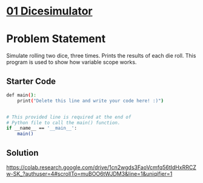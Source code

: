 # [01 Dicesimulator](https://colab.research.google.com/drive/1cn2wgds3FaoVcmfq56tIdHxRRCZw-SK_?authuser=4#scrollTo=muBOO6tWJDM3&line=21&uniqifier=1)

# Problem Statement

Simulate rolling two dice, three times.  Prints the results of each die roll.  This program is used to show how variable scope works.

## Starter Code

```bash
def main():
    print("Delete this line and write your code here! :)")


# This provided line is required at the end of
# Python file to call the main() function.
if __name__ == '__main__':
    main()
```

## Solution
https://colab.research.google.com/drive/1cn2wgds3FaoVcmfq56tIdHxRRCZw-SK_?authuser=4#scrollTo=muBOO6tWJDM3&line=1&uniqifier=1
